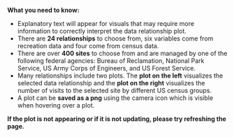  **What you need to know:**
- Explanatory text will appear for visuals that may require more information to correctly interpret the data relationship plot. 
- There are **24 relationships** to choose from, six variables come from recreation data and four come from census data. 
- There are over **400 sites** to choose from and are managed by one of the following federal agencies: Bureau of Reclamation, National Park Service, US Army Corps of Engineers, and US Forest Service. 
- Many relationships include two plots. The **plot on the left** visualizes the selected data relationship and the **plot on the right** visualizes the number of visits to the selected site by different US census groups.
- A plot can be **saved as a png** using the camera icon which is visible when hovering over a plot. 

**If the plot is not appearing or if it is not updating, please try refreshing the page.**
